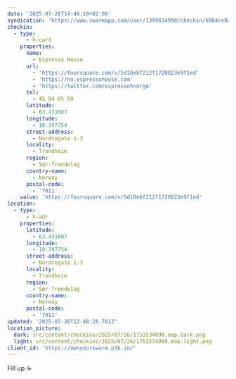 ```yaml
---
date: '2025-07-26T14:48:10+02:00'
syndication: 'https://www.swarmapp.com/user/1399634990/checkin/6884ce8a8e1b051a3fc3ff14'
checkin:
  - type:
      - h-card
    properties:
      name:
        - Espresso House
      url:
        - 'https://foursquare.com/v/5d10ebf212f1720023e9f1ed'
        - 'https://no.espressohouse.com'
        - 'https://twitter.com/espressohnorge'
      tel:
        - 45 94 05 59
      latitude:
        - 63.431007
      longitude:
        - 10.397754
      street-address:
        - Nordregate 1-3
      locality:
        - Trondheim
      region:
        - Sør-Trøndelag
      country-name:
        - Norway
      postal-code:
        - '7011'
    value: 'https://foursquare.com/v/5d10ebf212f1720023e9f1ed'
location:
  - type:
      - h-adr
    properties:
      latitude:
        - 63.431007
      longitude:
        - 10.397754
      street-address:
        - Nordregate 1-3
      locality:
        - Trondheim
      region:
        - Sør-Trøndelag
      country-name:
        - Norway
      postal-code:
        - '7011'
updated: '2025-07-26T12:48:28.781Z'
location_picture:
  dark: src/content/checkins/2025/07/26/1753534090.map.dark.png
  light: src/content/checkins/2025/07/26/1753534090.map.light.png
client_id: 'https://ownyourswarm.p3k.io/'
---
```

Fill up ☕️
